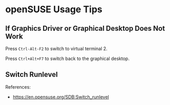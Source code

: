 # openSUSE Usage Tips

## If Graphics Driver or Graphical Desktop Does Not Work

Press `Ctrl-Alt-F2` to switch to virtual terminal 2.

Press `Ctrl+Alt+F7` to switch back to the graphical desktop.

## Switch Runlevel

References:

- https://en.opensuse.org/SDB:Switch_runlevel
